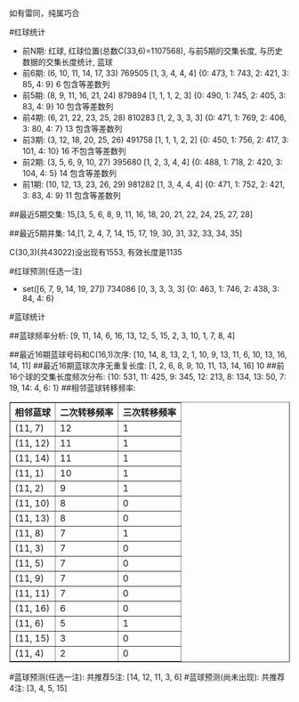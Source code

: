 <!-- 
.. title: 双色球2014145期(2014-12-14)数据分析报告
.. slug: slott-2014145-2014-12-14-report
.. date: 2014-12-15 08:00:00 UTC+08:00
.. tags: Lottery
.. link: 
.. description: 
.. type: text
-->

如有雷同，纯属巧合

<!-- TEASER_END-->

#红球统计

- 前N期: 红球, 红球位置(总数C(33,6)=1107568), 与前5期的交集长度, 与历史数据的交集长度统计, 蓝球
- 前6期: (6, 10, 11, 14, 17, 33) 769505 [1, 3, 4, 4, 4] {0: 473, 1: 743, 2: 421, 3: 85, 4: 9} 6 包含等差数列
- 前5期: (8, 9, 11, 16, 21, 24) 879894 [1, 1, 1, 2, 3] {0: 490, 1: 745, 2: 405, 3: 83, 4: 9} 10 包含等差数列
- 前4期: (6, 21, 22, 23, 25, 28) 810283 [1, 2, 3, 3, 3] {0: 471, 1: 769, 2: 406, 3: 80, 4: 7} 13 包含等差数列
- 前3期: (3, 12, 18, 20, 25, 26) 491758 [1, 1, 1, 2, 2] {0: 450, 1: 756, 2: 417, 3: 101, 4: 10} 16 不包含等差数列
- 前2期: (3, 5, 6, 9, 10, 27) 395680 [1, 2, 3, 4, 4] {0: 488, 1: 718, 2: 420, 3: 104, 4: 5} 14 包含等差数列
- 前1期: (10, 12, 13, 23, 26, 29) 981282 [1, 3, 4, 4, 4] {0: 471, 1: 752, 2: 421, 3: 83, 4: 9} 11 包含等差数列

##最近5期交集:
15,[3, 5, 6, 8, 9, 11, 16, 18, 20, 21, 22, 24, 25, 27, 28]

##最近5期并集:
14,[1, 2, 4, 7, 14, 15, 17, 19, 30, 31, 32, 33, 34, 35]

C(30,3)(共43022)没出现有1553, 
有效长度是1135

#红球预测(任选一注)

- set([6, 7, 9, 14, 19, 27]) 734086 [0, 3, 3, 3, 3] {0: 463, 1: 746, 2: 438, 3: 84, 4: 6}

#蓝球统计

##蓝球频率分析:
[9, 11, 14, 6, 16, 13, 12, 5, 15, 2, 3, 10, 1, 7, 8, 4]

##最近16期蓝球号码和C(16,1)次序:
[10, 14, 8, 13, 2, 1, 10, 9, 13, 11, 6, 10, 13, 16, 14, 11]
##最近16期蓝球次序无重复长度:
[1, 2, 6, 8, 9, 10, 11, 13, 14, 16] 10
##前16个球的交集长度频次分布:
{10: 531, 11: 425, 9: 345, 12: 213, 8: 134, 13: 50, 7: 19, 14: 4, 6: 1}
##相邻蓝球转移频率:
<table border="1" class="table table-striped dataframe">
  <thead>
    <tr style="text-align: right;">
      <th>相邻蓝球</th>
      <th>二次转移频率</th>
      <th>三次转移频率</th>
    </tr>
  </thead>
  <tbody>
    <tr>
      <td>  (11, 7)</td>
      <td> 12</td>
      <td> 1</td>
    </tr>
    <tr>
      <td> (11, 12)</td>
      <td> 11</td>
      <td> 1</td>
    </tr>
    <tr>
      <td> (11, 14)</td>
      <td> 11</td>
      <td> 1</td>
    </tr>
    <tr>
      <td>  (11, 1)</td>
      <td> 10</td>
      <td> 1</td>
    </tr>
    <tr>
      <td>  (11, 2)</td>
      <td>  9</td>
      <td> 1</td>
    </tr>
    <tr>
      <td> (11, 10)</td>
      <td>  8</td>
      <td> 0</td>
    </tr>
    <tr>
      <td> (11, 13)</td>
      <td>  8</td>
      <td> 0</td>
    </tr>
    <tr>
      <td>  (11, 8)</td>
      <td>  7</td>
      <td> 1</td>
    </tr>
    <tr>
      <td>  (11, 3)</td>
      <td>  7</td>
      <td> 0</td>
    </tr>
    <tr>
      <td>  (11, 5)</td>
      <td>  7</td>
      <td> 0</td>
    </tr>
    <tr>
      <td>  (11, 9)</td>
      <td>  7</td>
      <td> 0</td>
    </tr>
    <tr>
      <td> (11, 11)</td>
      <td>  7</td>
      <td> 0</td>
    </tr>
    <tr>
      <td> (11, 16)</td>
      <td>  6</td>
      <td> 0</td>
    </tr>
    <tr>
      <td>  (11, 6)</td>
      <td>  5</td>
      <td> 1</td>
    </tr>
    <tr>
      <td> (11, 15)</td>
      <td>  3</td>
      <td> 0</td>
    </tr>
    <tr>
      <td>  (11, 4)</td>
      <td>  2</td>
      <td> 0</td>
    </tr>
  </tbody>
</table>
#蓝球预测(任选一注):
共推荐5注: [14, 12, 11, 3, 6]
#蓝球预测(尚未出现):
共推荐4注: [3, 4, 5, 15]

